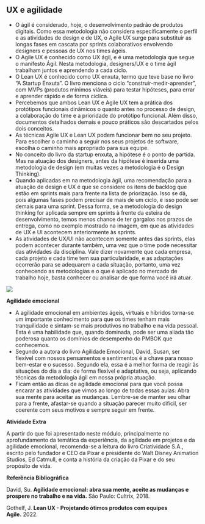 ## UX e agilidade

- ​O ágil é considerado, hoje, o desenvolvimento padrão de produtos digitais. Como essa metodologia não considera especificamente o perfil e as atividades de design e de UX, o Agile UX surge para substituir as longas fases em cascata por sprints colaborativos envolvendo designers e pessoas de UX nos times ágeis.
- O Agile UX é conhecido como UX ágil, e é uma metodologia que segue o manifesto Ágil. Nesta metodologia, designers/UX e o time ágil trabalham juntos e aprendendo a cada ciclo.
- O Lean UX é conhecido como UX enxuta, termo que teve base no livro “A Startup Enxuta”. O livro menciona o ciclo “construir-medir-aprender”, com MVPs (produtos mínimos viáveis) para testar hipóteses, para errar e aprender rápido e de forma cíclica.
- Percebemos que ambos Lean UX e Agile UX tem a prática dos protótipos funcionais dinâmicos o quanto antes no processo de design, a colaboração do time e a prioridade do protótipo funcional. Além disso, documentos detalhados demais e pouco práticos são descartados pelos dois conceitos.
- As técnicas Agile UX e Lean UX podem funcionar bem no seu projeto. Para escolher o caminho a seguir nos seus projetos de software, escolha o caminho mais apropriado para sua equipe.
- No conceito do livro da startup enxuta, a hipótese é o ponto de partida. Mas na atuação dos designers, antes da hipótese é inserida uma metodologia de design (em muitas vezes a metodologia é o Design Thinking).
- Quando aplicadas em na metodologia ágil, uma recomendação para a atuação de design e UX é que se considere os itens de backlog que estão em sprints mais para frente na lista de priorização. Isso se dá, pois algumas fases podem precisar de mais de um ciclo, e isso pode ser demais para uma sprint. Dessa forma, se a metodologia do design thinking for aplicada sempre em sprints à frente da esteira de desenvolvimento, temos menos chance de ter gargalos nos prazos de entrega, como no exemplo mostrado na imagem, em que as atividades de UX e UI acontecem anteriormente às sprints.
- As atividades de UX/UI não acontecem somente antes das sprints, elas podem acontecer durante também, uma vez que o time pode necessitar das atividades da disciplina. Vale dizer novamente que cada empresa, cada projeto e cada time tem sua particularidade, e as adaptações ocorrerão para se adequarem a cada situação, portanto, uma vez conhecendo as metodologias e o que é aplicado no mercado de trabalho hoje, basta conhecer ou analisar de que forma você irá atuar.

![](https://paperx-dex-assets.s3.sa-east-1.amazonaws.com/images/1671745428647-xRzOz5TOXr.png)

​**Agilidade emocional**

- A agilidade emocional em ambientes ágeis, virtuais e híbridos torna-se um importante conhecimento para que os times tenham mais tranquilidade e sintam-se mais produtivos no trabalho e na vida pessoal. Esta é uma habilidade que, quando dominada, pode ser uma aliada tão poderosa quanto os domínios de desempenho do PMBOK que conhecemos.
- Segundo a autora do livro Agilidade Emocional, David, Susan, ser flexível com nossos pensamentos e sentimentos é a chave para nosso bem-estar e o sucesso. Segundo ela, essa é a melhor forma de reagir às situações do dia a dia: de forma flexível e adaptativa, ou seja, aplicando técnicas da metodologia ágil em nossa própria atuação.
- Ficam então as dicas de agilidade emocional para que você possa encarar as atividades que vimos ao longo de todas essas aulas: Abra sua mente para aceitar as mudanças. Lembre-se de manter seu olhar para a frente, afastar-se quando a situação parecer muito difícil, ser coerente com seus motivos e sempre seguir em frente.

**Atividade Extra**

A partir do que foi apresentado neste módulo, principalmente no aprofundamento da temática da experiência, da agilidade em projetos e da agilidade emocional, recomenda-se a leitura do livro Criatividade S.A., escrito pelo fundador e CEO da Pixar e presidente do Walt Disney Animation Studios, Ed Catmull, e conta a história da criação da Pixar e do seu propósito de vida.

  

  

**Referência Bibliográfica**

David, Su. **Agilidade emocional: abra sua mente, aceite as mudanças e prospere no trabalho e na vida.** São Paulo: Cultrix, 2018.

Gothelf, J. **Lean UX - Projetando ótimos produtos com equipes Agile.** 2022.